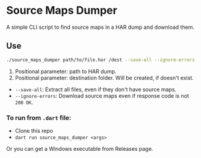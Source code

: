 # Source Maps Dumper

A simple CLI script to find source maps in a HAR dump and download them.

## Use
```bash
./source_maps_dumper path/to/file.har /dest --save-all --ignore-errors
```

1. Positional parameter: path to HAR dump.
2. Positional parameter: destination folder. Will be created, if doesn't exist.
- `--save-all`: Extract all files, even if they don't have source maps.
- `--ignore-errors`: Download source maps even if response code is not `200 OK`.

### To run from `.dart` file:
- Clone this repo
- `dart run source_maps_dumper <args>`

Or you can get a Windows executable from Releases page.

